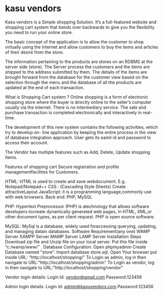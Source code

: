 # kasu vendors
Kasu vendors is a Simple shopping Solution. It’s a full-featured website and shopping cart system that bends over backwards to give you the flexibility you need to run your online store.

The basic concept of the application is to allow the customer to shop virtually using the Internet and allow customers to buy the items and articles of their desire from the store.

The information pertaining to the products are stores on an RDBMS at the server side (store). The Server process the customers and the items are shipped to the address submitted by them. The details of the items are brought forward from the database for the customer view based on the selection through the menu and the database of all the products are updated at the end of each transaction.

What is Shopping Cart system ?
Online shopping is a form of electronic shopping store where the buyer is directly online to the seller’s computer usually via the internet. There is no intermediary service. The sale and purchase transaction is
completed electronically and interactively in real- time.

The development of this new system contains the following activities, which try to develop on- line
application by keeping the entire process in the view of database integration approach. User gets its eamil id and password to access their account.

The Vendor has multiple features such as Add, Delete, Update shopping Items.

Features of shopping cart
Secure registration and profile managementfacilities for Customers.

HTML: HTML is used to create and save webdocument. E.g. Notepad/Notepad++
CSS : (Cascading Style Sheets) Create attractiveLayout
JavaScript: it is a programming language,commonly use with web browsers.
Back end: PHP, MySQL

PHP: Hypertext Preprocessor (PHP) is atechnology that allows software developers tocreate
dynamically generated web pages, in HTML, XML,or other document types, as per client request.
PHP is open source software.

MySQL: MySql is a database, widely used foraccessing querying, updating, and managing datain databases.
Software Requirement(any one)
WAMP Server
XAMPP Server
MAMP Server
LAMP Server
Installation Steps
Download zip file and Unzip file on your local server.
Put this file inside “c:/wamp/www/” .
Database Configuration:
Open phpmyadmin
Create Database named "store".
Import database store.sql.
Open Your browser put inside URL:
“http://localhost/shopping/”
To Login as admin, log in then navigate to URL:”http://localhost/shopping/admin"
To Login as vendor, log in then navigate to URL:”http://localhost/shopping/vendor"

Vendor login details:
Login Id: vendor@gmail.com
Password:123456

Admin login details:
Login Id: admin@kasuvendors.com
Password:123456
